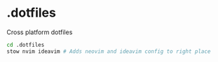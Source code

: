 # .dotfiles

Cross platform dotfiles

```bash
cd .dotfiles
stow nvim ideavim # Adds neovim and ideavim config to right place
```
